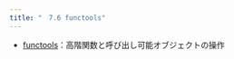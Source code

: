 ```yaml
---
title: "　7.6 functools"
---
```


* [functools](https://docs.python.org/ja/3/library/functools.html#module-functools)：高階関数と呼び出し可能オブジェクトの操作
